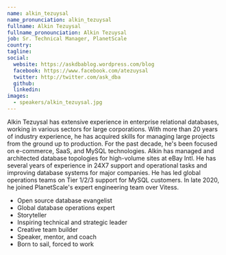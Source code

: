```yaml
---
name: alkin_tezuysal
name_pronunciation: alkin_tezuysal
fullname: Alkin Tezuysal
fullname_pronounciation: Alkin Tezuysal
job: Sr. Technical Manager, PlanetScale
country: 
tagline: 
social:
  website: https://askdbablog.wordpress.com/blog
  facebook: https://www.facebook.com/atezuysal
  twitter: http://twitter.com/ask_dba
  github: 
  linkedin: 
images:
  - speakers/alkin_tezuysal.jpg
---
```


Alkin Tezuysal has extensive experience in enterprise relational databases, working in various sectors for large corporations. With more than 20 years of industry experience, he has acquired skills for managing large projects from the ground up to production. For the past decade, he's been focused on e-commerce, SaaS, and MySQL technologies. Alkin has managed and architected database topologies for high-volume sites at eBay Intl. He has several years of experience in 24X7 support and operational tasks and improving database systems for major companies. He has led global operations teams on Tier 1/2/3 support for MySQL customers.
In late 2020, he joined PlanetScale's expert engineering team over Vitess.

* Open source database evangelist
* Global database operations expert
* Storyteller
* Inspiring technical and strategic leader
* Creative team builder
* Speaker, mentor, and coach
* Born to sail, forced to work